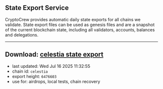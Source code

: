 ## State Export Service
CryptoCrew provides automatic daily state exports for all chains we validate. State export files can be used as genesis files and are a snapshot of the current blockchain state, including all validators, accounts, balances and delegations.

---
**Download: [celestia state export](https://dl-eu2.ccvalidators.com/SERVICE/celestia/celestia_export_6476603.json)**
---

- last updated: Wed Jul 16 2025 11:32:55
- chain id: `celestia`
- export height: `6476603`
- use for: airdrops, local tests, chain recovery
